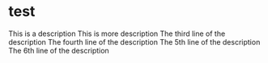 # test
This is a description
This is more description
The third line of the description
The fourth line of the description
The 5th line of the description
The 6th line of the description
